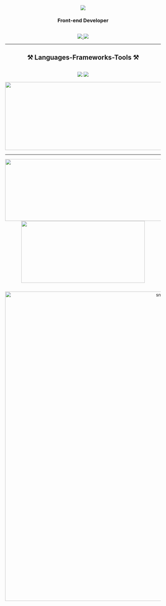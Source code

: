 <h1 align="center">
    <img src="https://readme-typing-svg.herokuapp.com/?font=Righteous&size=35&center=true&vCenter=true&width=500&height=70&duration=4000&lines=Hello+Hello!+✌️;+I'm+Vaibhav!;" />
</h1>

<h3 align="center">Front-end Developer</h3>

<br/>

 
<div align="center"> 
  <a href="vaibhavkhadse838@gmail.com">
    <img src="https://img.shields.io/badge/Gmail-333333?style=for-the-badge&logo=gmail&logoColor=red" />
  </a>
  <a href="https://www.linkedin.com/in/vaibhav-khadse-875270254/" target="_blank">
    <img src="https://img.shields.io/badge/LinkedIn-0077B5?style=for-the-badge&logo=linkedin&logoColor=white" target="_blank" />
  </a>
</div>

 <hr/>
 
<h2 align="center">⚒️ Languages-Frameworks-Tools ⚒️</h2>
<br/>
<div align="center">
    <img src="https://skillicons.dev/icons?i=react,html,css,vscode,github,tailwind,git" />
    <img src="https://skillicons.dev/icons?i=javascript,java,mysql" /><br>
</div>
<p align="center">
  <img width="800" height="220" src="https://streak-stats.demolab.com?user=sammorozov&theme=highcontrast&hide_border=true&border_radius=5&card_width=800">
</p>


---




<p align="center">
  <img width="600" height="200" src="https://github-readme-stats.vercel.app/api?username=Vaibhav-2-8&show_icons=true&theme=vision-friendly-dark">
  <img width="400" height="200" src="https://github-readme-stats.vercel.app/api/top-langs/?username=Vaibhav-2-8&size_weight=0.0005&count_weight=0.3&layout=compact&theme=vision-friendly-dark">
</p>
 

<div id="header" align="center">
  <img src="https://komarev.com/ghpvc/?username=Vaibhav-2-8&style=for-the-badge&color=orange" alt=""/>
</div>

<p align="center">
 <img width="1000" src="assets/github-snake.svg" alt="snake"/>
</p>

